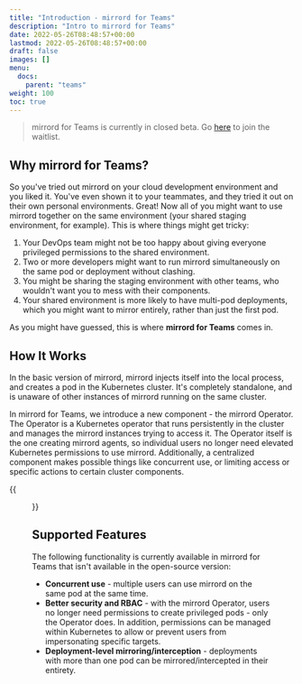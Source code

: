```yaml
---
title: "Introduction - mirrord for Teams"
description: "Intro to mirrord for Teams"
date: 2022-05-26T08:48:57+00:00
lastmod: 2022-05-26T08:48:57+00:00
draft: false
images: []
menu:
  docs:
    parent: "teams"
weight: 100
toc: true
---
```


> mirrord for Teams is currently in closed beta. Go [here](https://metalbear.co/#waitlist-form) to join the waitlist.

## Why mirrord for Teams?

So you've tried out mirrord on your cloud development environment and you liked it. You've even shown it to your teammates, and they tried it out on their own personal environments. Great! Now all of you might want to use mirrord together on the same environment (your shared staging environment, for example). This is where things might get tricky:
1. Your DevOps team might not be too happy about giving everyone privileged permissions to the shared environment.
2. Two or more developers might want to run mirrord simultaneously on the same pod or deployment without clashing.
3. You might be sharing the staging environment with other teams, who wouldn't want you to mess with their components.
4. Your shared environment is more likely to have multi-pod deployments, which you might want to mirror entirely, rather than just the first pod.

As you might have guessed, this is where **mirrord for Teams** comes in.

## How It Works

In the basic version of mirrord, mirrord injects itself into the local process, and creates a pod in the Kubernetes cluster. It's completely standalone, and is unaware of other instances of mirrord running on the same cluster. 

In mirrord for Teams, we introduce a new component - the mirrord Operator. The Operator is a Kubernetes operator that runs persistently in the cluster and manages the mirrord instances trying to access it. The Operator itself is the one creating mirrord agents, so individual users no longer need elevated Kubernetes permissions to use mirrord. Additionally, a centralized component makes possible things like concurrent use, or limiting access or specific actions to certain cluster components.

{{<figure src="operator-architecture.svg" alt="mirrord for Teams - Architecture" class="zoomable">}}

## Supported Features
The following functionality is currently available in mirrord for Teams that isn't available in the open-source version:
- **Concurrent use** - multiple users can use mirrord on the same pod at the same time.
- **Better security and RBAC** - with the mirrord Operator, users no longer need permissions to create privileged pods - only the Operator does. In addition, permissions can be managed within Kubernetes to allow or prevent users from impersonating specific targets.
- **Deployment-level mirroring/interception** - deployments with more than one pod can be mirrored/intercepted in their entirety.
